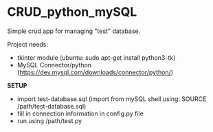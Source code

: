# CRUD_python_mySQL
Simple crud app for managing "test" database.

Project needs: 
- tkinter module (ubuntu: sudo apt-get install python3-tk)
- MySQL Connector/python (https://dev.mysql.com/downloads/connector/python/) 

**SETUP**
- import test-database.sql (import from mySQL shell using: SOURCE /path/test-database.sql)
- fill in connection information in config.py file
- run using /path/test.py

